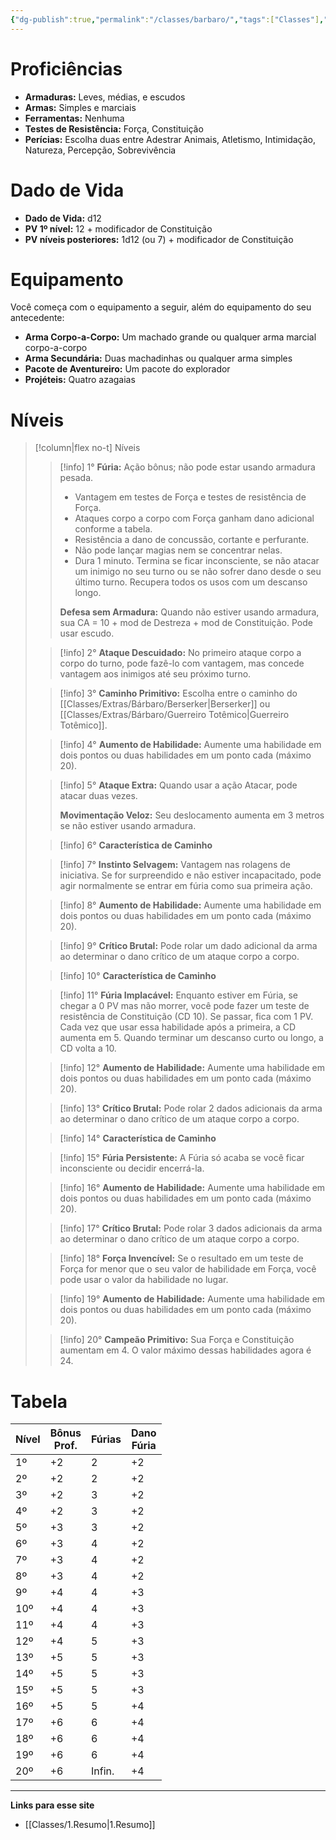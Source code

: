 ```yaml
---
{"dg-publish":true,"permalink":"/classes/barbaro/","tags":["Classes"],"created":"2024-07-23T13:21:55.699-03:00"}
---
```



# Proficiências
- **Armaduras:** Leves, médias, e escudos
- **Armas:** Simples e marciais
- **Ferramentas:** Nenhuma
- **Testes de Resistência:** Força, Constituição
- **Perícias:** Escolha duas entre Adestrar Animais, Atletismo, Intimidação, Natureza, Percepção, Sobrevivência

# Dado de Vida
- **Dado de Vida:** d12
- **PV 1º nível:** 12 + modificador de Constituição
- **PV níveis posteriores:** 1d12 (ou 7) + modificador de Constituição

# Equipamento
Você começa com o equipamento a seguir, além do equipamento do seu antecedente:
- **Arma Corpo-a-Corpo:** Um machado grande ou qualquer arma marcial corpo-a-corpo
- **Arma Secundária:** Duas machadinhas ou qualquer arma simples
- **Pacote de Aventureiro:** Um pacote do explorador
- **Projéteis:** Quatro azagaias

# Níveis
>[!column|flex no-t] Níveis
>> [!info] 1°
>> **Fúria:** Ação bônus; não pode estar usando armadura pesada.
>> - Vantagem em testes de Força e testes de resistência de Força.
>> - Ataques corpo a corpo com Força ganham dano adicional conforme a tabela.
>> - Resistência a dano de concussão, cortante e perfurante.
>> - Não pode lançar magias nem se concentrar nelas.
>> - Dura 1 minuto. Termina se ficar inconsciente, se não atacar um inimigo no seu turno ou se não sofrer dano desde o seu último turno. Recupera todos os usos com um descanso longo.
>> 
>> **Defesa sem Armadura:** Quando não estiver usando armadura, sua CA = 10 + mod de Destreza + mod de Constituição. Pode usar escudo.
>
>> [!info] 2°
>> **Ataque Descuidado:** No primeiro ataque corpo a corpo do turno, pode fazê-lo com vantagem, mas concede vantagem aos inimigos até seu próximo turno.
>
>> [!info] 3°
>> **Caminho Primitivo:** Escolha entre o caminho do [[Classes/Extras/Bárbaro/Berserker\|Berserker]] ou [[Classes/Extras/Bárbaro/Guerreiro Totêmico\|Guerreiro Totêmico]].
>
>> [!info] 4°
>> **Aumento de Habilidade:** Aumente uma habilidade em dois pontos ou duas habilidades em um ponto cada (máximo 20).
>
>> [!info] 5°
>> **Ataque Extra:** Quando usar a ação Atacar, pode atacar duas vezes.
>> 
>> **Movimentação Veloz:** Seu deslocamento aumenta em 3 metros se não estiver usando armadura.
>
>> [!info] 6°
>> **Característica de Caminho** 
>
>> [!info] 7°
>> **Instinto Selvagem:** Vantagem nas rolagens de iniciativa. Se for surpreendido e não estiver incapacitado, pode agir normalmente se entrar em fúria como sua primeira ação.
>
>> [!info] 8°
>> **Aumento de Habilidade:** Aumente uma habilidade em dois pontos ou duas habilidades em um ponto cada (máximo 20).
>
>> [!info] 9°
>> **Crítico Brutal:** Pode rolar um dado adicional da arma ao determinar o dano crítico de um ataque corpo a corpo.
>
>> [!info] 10°
>> **Característica de Caminho** 
>
>> [!info] 11°
>> **Fúria Implacável:** Enquanto estiver em Fúria, se chegar a 0 PV mas não morrer, você pode fazer um teste de resistência de Constituição (CD 10). Se passar, fica com 1 PV. Cada vez que usar essa habilidade após a primeira, a CD aumenta em 5. Quando terminar um descanso curto ou longo, a CD volta a 10.
>
>> [!info] 12°
>> **Aumento de Habilidade:** Aumente uma habilidade em dois pontos ou duas habilidades em um ponto cada (máximo 20).
>
>> [!info] 13°
>> **Crítico Brutal:** Pode rolar 2 dados adicionais da arma ao determinar o dano crítico de um ataque corpo a corpo.
>
>> [!info] 14°
>> **Característica de Caminho**
>
>> [!info] 15°
>> **Fúria Persistente:** A Fúria só acaba se você ficar inconsciente ou decidir encerrá-la.
>
>> [!info] 16°
>> **Aumento de Habilidade:** Aumente uma habilidade em dois pontos ou duas habilidades em um ponto cada (máximo 20).
>
>> [!info] 17°
>> **Crítico Brutal:** Pode rolar 3 dados adicionais da arma ao determinar o dano crítico de um ataque corpo a corpo.
>
>> [!info] 18°
>> **Força Invencível:** Se o resultado em um teste de Força for menor que o seu valor de habilidade em Força, você pode usar o valor da habilidade no lugar.
>
>> [!info] 19°
>> **Aumento de Habilidade:** Aumente uma habilidade em dois pontos ou duas habilidades em um ponto cada (máximo 20).
>
>> [!info] 20°
>> **Campeão Primitivo:** Sua Força e Constituição aumentam em 4. O valor máximo dessas habilidades agora é 24.

# Tabela

| Nível | Bônus<br>Prof. | Fúrias | Dano<br>Fúria |
|---|---|---|---|
| 1º | +2 | 2 | +2 |
| 2º | +2 | 2 | +2 |
| 3º | +2 | 3 | +2 |
| 4º | +2 | 3 | +2 |
| 5º | +3 | 3 | +2 |
| 6º | +3 | 4 | +2 |
| 7º | +3 | 4 | +2 |
| 8º | +3 | 4 | +2 |
| 9º | +4 | 4 | +3 |
| 10º | +4 | 4 | +3 |
| 11º | +4 | 4 | +3 |
| 12º | +4 | 5 | +3 |
| 13º | +5 | 5 | +3 |
| 14º | +5 | 5 | +3 |
| 15º | +5 | 5 | +3 |
| 16º | +5 | 5 | +4 |
| 17º | +6 | 6 | +4 |
| 18º | +6 | 6 | +4 |
| 19º | +6 | 6 | +4 |
| 20º | +6 | Infin. | +4 |

___
**Links para esse site**
- [[Classes/1.Resumo\|1.Resumo]]